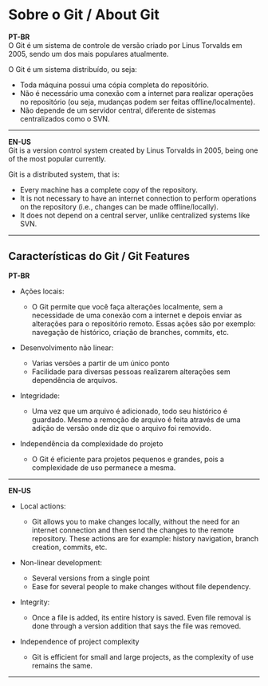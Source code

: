 # Sobre o Git / About Git
**PT-BR**  
O Git é um sistema de controle de versão criado por Linus Torvalds em 2005, sendo um dos mais populares atualmente. 

O Git é um sistema distribuído, ou seja:
- Toda máquina possui uma cópia completa do repositório.
- Não é necessário uma conexão com a internet para realizar operações no repositório (ou seja, mudanças podem ser feitas offline/localmente).
- Não depende de um servidor central, diferente de sistemas centralizados como o SVN.

***

**EN-US**  
Git is a version control system created by Linus Torvalds in 2005, being one of the most popular currently.

Git is a distributed system, that is:
- Every machine has a complete copy of the repository.
- It is not necessary to have an internet connection to perform operations on the repository (i.e., changes can be made offline/locally).
- It does not depend on a central server, unlike centralized systems like SVN.

***

## Características do Git / Git Features
**PT-BR**  
- Ações locais:
    - O Git permite que você faça alterações localmente, sem a necessidade de uma conexão com a internet e depois enviar as alterações para o repositório remoto. Essas ações são por exemplo: navegação de histórico, criação de branches, commits, etc.

- Desenvolvimento não linear:
    - Varias versões a partir de um único ponto
    - Facilidade para diversas pessoas realizarem alterações sem dependência de arquivos. 

- Integridade:
    - Uma vez que um arquivo é adicionado, todo seu histórico é guardado. Mesmo a remoção de arquivo é feita através de uma adição de versão onde diz que o arquivo foi removido.

- Independência da complexidade do projeto
    - O Git é eficiente para projetos pequenos e grandes, pois a complexidade de uso permanece a mesma.


***

**EN-US**  
- Local actions:
    - Git allows you to make changes locally, without the need for an internet connection and then send the changes to the remote repository. These actions are for example: history navigation, branch creation, commits, etc.

- Non-linear development:
    - Several versions from a single point
    - Ease for several people to make changes without file dependency.

- Integrity:
    - Once a file is added, its entire history is saved. Even file removal is done through a version addition that says the file was removed.

- Independence of project complexity
    - Git is efficient for small and large projects, as the complexity of use remains the same.

***